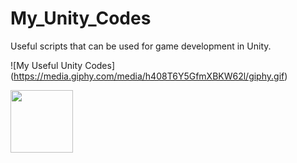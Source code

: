 # My_Unity_Codes
Useful scripts that can be used for game development in Unity.

![My Useful Unity Codes] (https://media.giphy.com/media/h408T6Y5GfmXBKW62l/giphy.gif)

<img src="https://media.giphy.com/media/vFKqnCdLPNOKc/giphy.gif](https://media.giphy.com/media/h408T6Y5GfmXBKW62l/giphy.gif" width="100" height="100" />
